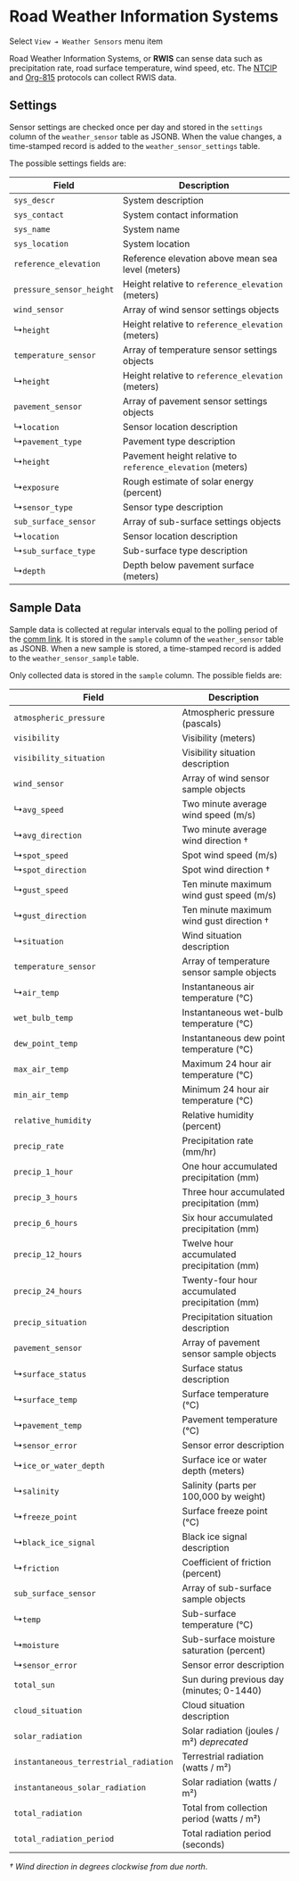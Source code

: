 # Road Weather Information Systems

Select `View ➔ Weather Sensors` menu item

Road Weather Information Systems, or **RWIS** can sense data such as
precipitation rate, road surface temperature, wind speed, etc.  The [NTCIP]
and [Org-815] protocols can collect RWIS data.

## Settings

Sensor settings are checked once per day and stored in the `settings` column of
the `weather_sensor` table as JSONB.  When the value changes, a time-stamped
record is added to the `weather_sensor_settings` table.

The possible settings fields are:

Field                    | Description
-------------------------|---------------------------------------------------
`sys_descr`              | System description
`sys_contact`            | System contact information
`sys_name`               | System name
`sys_location`           | System location
`reference_elevation`    | Reference elevation above mean sea level (meters)
`pressure_sensor_height` | Height relative to `reference_elevation` (meters)
`wind_sensor`            | Array of wind sensor settings objects
↳`height`                | Height relative to `reference_elevation` (meters)
`temperature_sensor`     | Array of temperature sensor settings objects
↳`height`                | Height relative to `reference_elevation` (meters)
`pavement_sensor`        | Array of pavement sensor settings objects
↳`location`              | Sensor location description
↳`pavement_type`         | Pavement type description
↳`height`                | Pavement height relative to `reference_elevation` (meters)
↳`exposure`              | Rough estimate of solar energy (percent)
↳`sensor_type`           | Sensor type description
`sub_surface_sensor`     | Array of sub-surface settings objects
↳`location`              | Sensor location description
↳`sub_surface_type`      | Sub-surface type description
↳`depth`                 | Depth below pavement surface (meters)

## Sample Data

Sample data is collected at regular intervals equal to the polling period of the
[comm link].  It is stored in the `sample` column of the `weather_sensor` table
as JSONB.  When a new sample is stored, a time-stamped record is added to the
`weather_sensor_sample` table.

Only collected data is stored in the `sample` column.  The possible fields are:

Field                         | Description
------------------------------|------------------------------------
`atmospheric_pressure`        | Atmospheric pressure (pascals)
`visibility`                  | Visibility (meters)
`visibility_situation`        | Visibility situation description
`wind_sensor`                 | Array of wind sensor sample objects
↳`avg_speed`                  | Two minute average wind speed (m/s)
↳`avg_direction`              | Two minute average wind direction †
↳`spot_speed`                 | Spot wind speed (m/s)
↳`spot_direction`             | Spot wind direction †
↳`gust_speed`                 | Ten minute maximum wind gust speed (m/s)
↳`gust_direction`             | Ten minute maximum wind gust direction †
↳`situation`                  | Wind situation description
`temperature_sensor`          | Array of temperature sensor sample objects
↳`air_temp`                   | Instantaneous air temperature (℃)
`wet_bulb_temp`               | Instantaneous wet-bulb temperature (℃)
`dew_point_temp`              | Instantaneous dew point temperature (℃)
`max_air_temp`                | Maximum 24 hour air temperature (℃)
`min_air_temp`                | Minimum 24 hour air temperature (℃)
`relative_humidity`           | Relative humidity (percent)
`precip_rate`                 | Precipitation rate (mm/hr)
`precip_1_hour`               | One hour accumulated precipitation (mm)
`precip_3_hours`              | Three hour accumulated precipitation (mm)
`precip_6_hours`              | Six hour accumulated precipitation (mm)
`precip_12_hours`             | Twelve hour accumulated precipitation (mm)
`precip_24_hours`             | Twenty-four hour accumulated precipitation (mm)
`precip_situation`            | Precipitation situation description
`pavement_sensor`             | Array of pavement sensor sample objects
↳`surface_status`             | Surface status description
↳`surface_temp`               | Surface temperature (℃)
↳`pavement_temp`              | Pavement temperature (℃)
↳`sensor_error`               | Sensor error description
↳`ice_or_water_depth`         | Surface ice or water depth (meters)
↳`salinity`                   | Salinity (parts per 100,000 by weight)
↳`freeze_point`               | Surface freeze point (℃)
↳`black_ice_signal`           | Black ice signal description
↳`friction`                   | Coefficient of friction (percent)
`sub_surface_sensor`          | Array of sub-surface sample objects
↳`temp`                       | Sub-surface temperature (℃)
↳`moisture`                   | Sub-surface moisture saturation (percent)
↳`sensor_error`               | Sensor error description
`total_sun`                   | Sun during previous day (minutes; 0-1440)
`cloud_situation`             | Cloud situation description
`solar_radiation`             | Solar radiation (joules / m²) _deprecated_
`instantaneous_terrestrial_radiation` | Terrestrial radiation (watts / m²)
`instantaneous_solar_radiation`       | Solar radiation (watts / m²)
`total_radiation`             | Total from collection period (watts / m²)
`total_radiation_period`      | Total radiation period (seconds)

_† Wind direction in degrees clockwise from due north_.


[comm link]: comm_links.html
[NTCIP]: comm_links.html#ntcip
[ORG-815]: comm_links.html#org815
